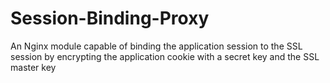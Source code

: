 Session-Binding-Proxy
=====================

An Nginx module capable of binding the application session to the SSL session by encrypting the application cookie with a secret key and the SSL master key